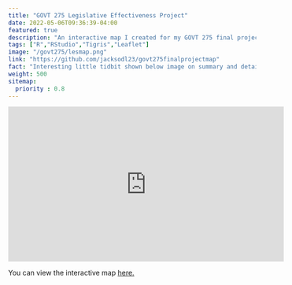 ```yaml
---
title: "GOVT 275 Legislative Effectiveness Project"
date: 2022-05-06T09:36:39-04:00
featured: true
description: "An interactive map I created for my GOVT 275 final project on town halls and the legislative effectiveness of members of Congress."
tags: ["R","RStudio","Tigris","Leaflet"]
image: "/govt275/lesmap.png"
link: "https://github.com/jacksodl23/govt275finalprojectmap"
fact: "Interesting little tidbit shown below image on summary and detail page"
weight: 500
sitemap:
  priority : 0.8
---
```


<iframe width="560" height="315" src="https://www.youtube.com/embed/zKpTUReXn98" title="YouTube video player" frameborder="0" allow="accelerometer; autoplay; clipboard-write; encrypted-media; gyroscope; picture-in-picture; web-share" allowfullscreen></iframe>

You can view the interactive map [here.](/govt275/lesmap.html)
